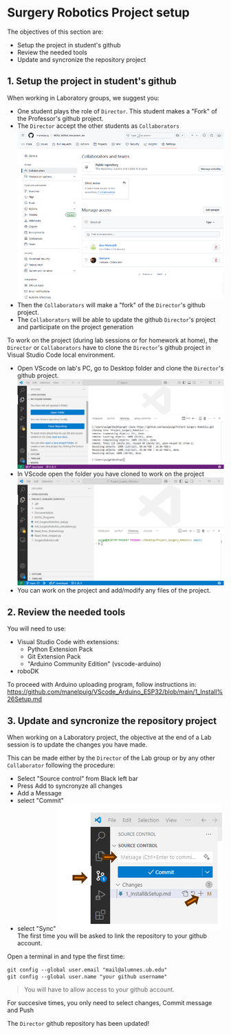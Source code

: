 # **Surgery Robotics Project setup**

The objectives of this section are:
- Setup the project in student's github
- Review the needed tools
- Update and syncronize the repository project

## **1. Setup the project in student's github**

When working in Laboratory groups, we suggest you:
- One student plays the role of `Director`. This student makes a "Fork" of the Professor's github project.
- The `Director` accept the other students as `Collaborators`
![](./Images/Setup/github_collaborators.png)
- Then the `Collaborators` will make a "fork" of the `Director`'s github project.
- The `Collaborators` will be able to update the github `Director`'s project and participate on the project generation

To work on the project (during lab sessions or for homework at home), the `Director` or `Collaborators` have to clone the `Director`'s github project in Visual Studio Code local environment.
- Open VScode on lab's PC, go to Desktop folder and clone the `Director`'s github project.
![](./Images/Setup/clone.png)
- In VScode open the folder you have cloned to work on the project
![](./Images/Setup/project_code.png)
- You can work on the project and add/modify any files of the project.


## **2. Review the needed tools**

You will need to use:
- Visual Studio Code with extensions:
  - Python Extension Pack
  - Git Extension Pack
  - "Arduino Community Edition" (vscode-arduino)
- roboDK

To proceed with Arduino uploading program, follow instructions in:
https://github.com/manelpuig/VScode_Arduino_ESP32/blob/main/1_Install%26Setup.md 

## **3. Update and syncronize the repository project**

When working on a Laboratory project, the objective at the end of a Lab session is to update the changes you have made. 

This can be made either by the `Director` of the Lab group or by any other `Collaborator` following the procedure:
  - Select "Source control" from Black left bar
  - Press Add to syncronyze all changes
  - Add a Message
  - select "Commit"
  - select "Sync"
![](./Images/Setup/code_sync.png)
The first time you will be asked to link the repository to your github account.

Open a terminal in and type the first time:
````shell
git config --global user.email "mail@alumnes.ub.edu" 
git config --global user.name "your github username"
````
>You will have to allow access to your github account.

For succesive times, you only need to select changes, Commit message and Push

The `Director` github repository has been updated!